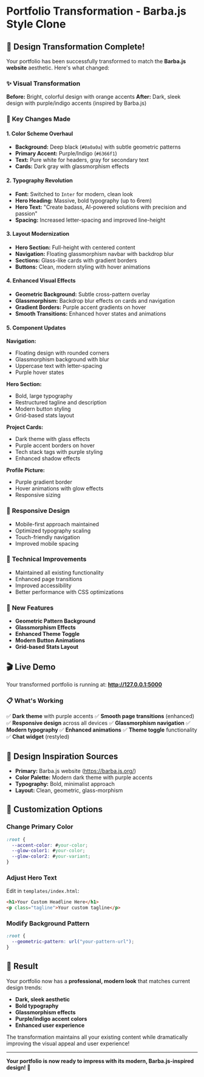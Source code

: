 # Portfolio Transformation - Barba.js Style Clone

## 🎨 Design Transformation Complete!

Your portfolio has been successfully transformed to match the **Barba.js website** aesthetic. Here's what changed:

### ✨ **Visual Transformation**

**Before:** Bright, colorful design with orange accents
**After:** Dark, sleek design with purple/indigo accents (inspired by Barba.js)

### 🎯 **Key Changes Made**

#### 1. **Color Scheme Overhaul**
- **Background:** Deep black (`#0a0a0a`) with subtle geometric patterns
- **Primary Accent:** Purple/Indigo (`#6366f1`) 
- **Text:** Pure white for headers, gray for secondary text
- **Cards:** Dark gray with glassmorphism effects

#### 2. **Typography Revolution**
- **Font:** Switched to `Inter` for modern, clean look
- **Hero Heading:** Massive, bold typography (up to 6rem)
- **Hero Text:** "Create badass, AI-powered solutions with precision and passion"
- **Spacing:** Increased letter-spacing and improved line-height

#### 3. **Layout Modernization**
- **Hero Section:** Full-height with centered content
- **Navigation:** Floating glassmorphism navbar with backdrop blur
- **Sections:** Glass-like cards with gradient borders
- **Buttons:** Clean, modern styling with hover animations

#### 4. **Enhanced Visual Effects**
- **Geometric Background:** Subtle cross-pattern overlay
- **Glassmorphism:** Backdrop blur effects on cards and navigation
- **Gradient Borders:** Purple accent gradients on hover
- **Smooth Transitions:** Enhanced hover states and animations

#### 5. **Component Updates**

**Navigation:**
- Floating design with rounded corners
- Glassmorphism background with blur
- Uppercase text with letter-spacing
- Purple hover states

**Hero Section:**
- Bold, large typography
- Restructured tagline and description
- Modern button styling
- Grid-based stats layout

**Project Cards:**
- Dark theme with glass effects
- Purple accent borders on hover
- Tech stack tags with purple styling
- Enhanced shadow effects

**Profile Picture:**
- Purple gradient border
- Hover animations with glow effects
- Responsive sizing

### 📱 **Responsive Design**
- Mobile-first approach maintained
- Optimized typography scaling
- Touch-friendly navigation
- Improved mobile spacing

### 🚀 **Technical Improvements**
- Maintained all existing functionality
- Enhanced page transitions
- Improved accessibility
- Better performance with CSS optimizations

### 🌟 **New Features**
- **Geometric Pattern Background**
- **Glassmorphism Effects**
- **Enhanced Theme Toggle**
- **Modern Button Animations**
- **Grid-based Stats Layout**

## 🎬 **Live Demo**

Your transformed portfolio is running at: **http://127.0.0.1:5000**

### 📋 **What's Working**
✅ **Dark theme** with purple accents
✅ **Smooth page transitions** (enhanced)
✅ **Responsive design** across all devices
✅ **Glassmorphism navigation**
✅ **Modern typography**
✅ **Enhanced animations**
✅ **Theme toggle** functionality
✅ **Chat widget** (restyled)

## 🎨 **Design Inspiration Sources**
- **Primary:** Barba.js website (https://barba.js.org/)
- **Color Palette:** Modern dark theme with purple accents
- **Typography:** Bold, minimalist approach
- **Layout:** Clean, geometric, glass-morphism

## 🔧 **Customization Options**

### Change Primary Color
```css
:root {
  --accent-color: #your-color;
  --glow-color1: #your-color;
  --glow-color2: #your-variant;
}
```

### Adjust Hero Text
Edit in `templates/index.html`:
```html
<h1>Your Custom Headline Here</h1>
<p class="tagline">Your custom tagline</p>
```

### Modify Background Pattern
```css
:root {
  --geometric-pattern: url("your-pattern-url");
}
```

## 🌟 **Result**

Your portfolio now has a **professional, modern look** that matches current design trends:
- **Dark, sleek aesthetic**
- **Bold typography**
- **Glassmorphism effects**
- **Purple/indigo accent colors**
- **Enhanced user experience**

The transformation maintains all your existing content while dramatically improving the visual appeal and user experience!

---

**Your portfolio is now ready to impress with its modern, Barba.js-inspired design! 🚀**
